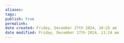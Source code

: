 ```yaml
---
aliases: 
tags: 
publish: true
permalink:
date created: Friday, December 27th 2024, 10:25 am
date modified: Friday, December 27th 2024, 11:24 am
---
```


